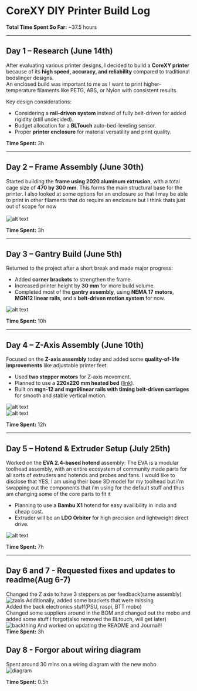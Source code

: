 # CoreXY DIY Printer Build Log

**Total Time Spent So Far:** ~37.5 hours

---

## Day 1 – Research (June 14th)

After evaluating various printer designs, I decided to build a **CoreXY printer** because of its **high speed, accuracy, and reliability** compared to traditional bedslinger designs.  
An enclosed build was important to me as I want to print higher-temperature filaments like PETG, ABS, or Nylon with consistent results.

Key design considerations:

- Considering a **rail-driven system** instead of fully belt-driven for added rigidity (still undecided).
- Budget allocation for a **BLTouch** auto-bed-leveling sensor.
- Proper **printer enclosure** for material versatility and print quality.

**Time Spent:** 3h

---

## Day 2 – Frame Assembly (June 30th)

Started building the **frame using 2020 aluminum extrusion**, with a total cage size of **470 by 300 mm**. This forms the main structural base for the printer.
I also looked at some options for an enclosure so that I may be able to print in other filaments that do require an enclosure but I think thats just out of scope for now<br>  
![alt text](ASSETS/image-1.png)

**Time Spent:** 3h

---

## Day 3 – Gantry Build (June 5th)

Returned to the project after a short break and made major progress:

- Added **corner brackets** to strengthen the frame.
- Increased printer height by **30 mm** for more build volume.
- Completed most of the **gantry assembly**, using **NEMA 17 motors**, **MGN12 linear rails**, and a **belt-driven motion system** for now.

![alt text](ASSETS/image-2.png)

**Time Spent:** 10h

---

## Day 4 – Z-Axis Assembly (June 10th)

Focused on the **Z-axis assembly** today and added some **quality-of-life improvements** like adjustable printer feet.

- Used **two stepper motors** for Z-axis movement.
- Planned to use a **220x220 mm heated bed** ([link](https://novo3d.in/3d-printer-heatbed-220x220mm/)).
- Built on **mgn-12 and mgn9linear rails with timing belt-driven carriages** for smooth and stable vertical motion.

![alt text](ASSETS/image.png)  
![alt text](ASSETS/image-3.png)

**Time Spent:** 12h

---

## Day 5 – Hotend & Extruder Setup (July 25th)

Worked on the **EVA 2.4-based hotend** assembly:
The EVA is a modular toolhead assembly, with an entire ecosystem of community made parts for all sorts of extruders and hotends and probes and fans.
I would like to disclose that YES, I am using their base 3D model for my toolhead but i'm swapping out the components that i'm using for the default stuff and thus am changing some of the core parts to fit it<br>

- Planning to use a **Bambu X1** hotend for easy availibility in india and cheap cost.
- Extruder will be an **LDO Orbiter** for high precision and lightweight direct drive.

![alt text](ASSETS/3dprinter%20v17.png)

**Time Spent:** 7h

---

## Day 6 and 7 - Requested fixes and updates to readme(Aug 6-7)

Changed the Z axis to have 3 steppers as per feedback(same assembly)<br>
![zaxis](ASSETS/Zaxis.png)
Additionally, added some brackets that were missing<br>
Added the back electronics stuff(PSU, raspi, BTT mobo)<br>
Changed some suppliers around in the BOM and changed out the mobo and added some stuff I forgot(also removed the BLtouch, will get later)
![backthing](ASSETS/backthing.png)
And worked on updating the README and Journal!!<br>
**Time Spent:** 3h

## Day 8 - Forgor about wiring diagram

Spent around 30 mins on a wiring diagram with the new mobo<br>
![diagram](ASSETS/diagram.png)

**Time Spent:** 0.5h

